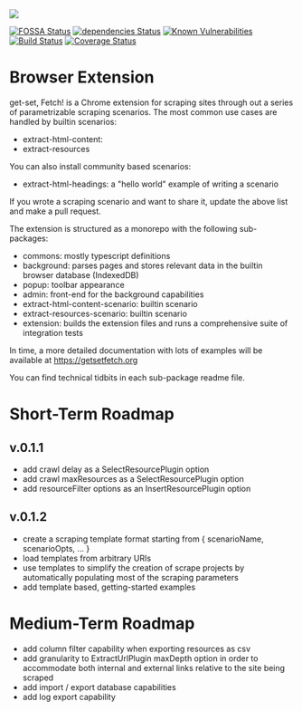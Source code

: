 <img src="https://get-set-fetch.github.io/get-set-fetch/logo.png">


[![FOSSA Status](https://app.fossa.io/api/projects/git%2Bgithub.com%2Fget-set-fetch%2Fget-set-fetch.svg?type=shield)](https://app.fossa.io/projects/git%2Bgithub.com%2Fget-set-fetch%2Fget-set-fetch?ref=badge_shield)
[![dependencies Status](https://david-dm.org/get-set-fetch/extension/status.svg)](https://david-dm.org/get-set-fetch/extension)
[![Known Vulnerabilities](https://snyk.io/test/github/get-set-fetch/extension/badge.svg?targetFile=package.json)](https://snyk.io/test/github/get-set-fetch/extension?targetFile=package.json)
[![Build Status](https://travis-ci.org/get-set-fetch/extension.svg?branch=master)](https://travis-ci.org/get-set-fetch/extension)
[![Coverage Status](https://coveralls.io/repos/github/get-set-fetch/extension/badge.svg?branch=master)](https://coveralls.io/github/get-set-fetch/extension?branch=master)

# Browser Extension
get-set, Fetch! is a Chrome extension for scraping sites through out a series of parametrizable scraping scenarios.
The most common use cases are handled by builtin scenarios:
- extract-html-content:
- extract-resources

You can also install community based scenarios:
- extract-html-headings: a "hello world" example of writing a scenario

If you wrote a scraping scenario and want to share it, update the above list and make a pull request.

The extension is structured as a monorepo with the following sub-packages:
- commons: mostly typescript definitions
- background: parses pages and stores relevant data in the builtin browser database (IndexedDB)
- popup: toolbar appearance
- admin: front-end for the background capabilities
- extract-html-content-scenario: builtin scenario
- extract-resources-scenario: builtin scenario
- extension: builds the extension files and runs a comprehensive suite of integration tests

In time, a more detailed documentation with lots of examples will be available at https://getsetfetch.org

You can find technical tidbits in each sub-package readme file.

# Short-Term Roadmap
## v.0.1.1
  - add crawl delay as a SelectResourcePlugin option
  - add crawl maxResources as a SelectResourcePlugin option
  - add resourceFilter options as an InsertResourcePlugin option  

## v.0.1.2
  - create a scraping template format starting from { scenarioName, scenarioOpts, ... }
  - load templates from arbitrary URIs
  - use templates to simplify the creation of scrape projects by automatically populating most of the scraping parameters
  - add template based, getting-started examples

# Medium-Term Roadmap
- add column filter capability when exporting resources as csv
- add granularity to ExtractUrlPlugin maxDepth option in order to accommodate both internal and external links relative to the site being scraped
- add import / export database capabilities
- add log export capability
